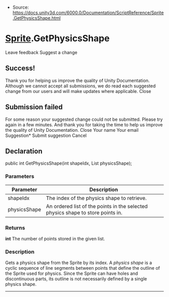 * Source: https://docs.unity3d.com/6000.0/Documentation/ScriptReference/Sprite.GetPhysicsShape.html

#  [Sprite](https://docs.unity3d.com/6000.0/Documentation/ScriptReference/Sprite.html).GetPhysicsShape
Leave feedback
Suggest a change
## Success!
Thank you for helping us improve the quality of Unity Documentation. Although we cannot accept all submissions, we do read each suggested change from our users and will make updates where applicable.
Close
## Submission failed
For some reason your suggested change could not be submitted. Please <a>try again</a> in a few minutes. And thank you for taking the time to help us improve the quality of Unity Documentation.
Close
Your name Your email Suggestion* Submit suggestion
Cancel
## Declaration
public int GetPhysicsShape(int shapeIdx, List<Vector2> physicsShape); 
### Parameters
Parameter | Description  
---|---  
shapeIdx | The index of the physics shape to retrieve.  
physicsShape | An ordered list of the points in the selected physics shape to store points in.  
### Returns
**int** The number of points stored in the given list. 
### Description
Gets a physics shape from the Sprite by its index.
A _physics shape_ is a cyclic sequence of line segments between points that define the outline of the Sprite used for physics. Since the Sprite can have holes and discontinuous parts, its outline is not necessarily defined by a single physics shape.
* * *
